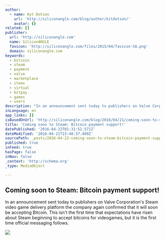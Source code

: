 ```yaml
---
author:
  - name: Kyt Dotson
    url: 'http://siliconangle.com/blog/author/kitdotson/'
    avatar: {}
related: []
publisher:
  url: 'http://siliconangle.com'
  name: SiliconANGLE
  favicon: 'http://siliconangle.com/files/2015/04/favicon-SA.png'
  domain: siliconangle.com
keywords:
  - bitcoin
  - steam
  - payment
  - valve
  - marketplace
  - items
  - virtual
  - bitpay
  - games
  - users
description: "In an announcement sent today to publishers on Valve Corporation's Steam video game delivery platform the company again confirmed that it will soon be accepting Bitcoin. This isn't the first time that expectations have risen about Steam beginning to accept bitcoins for videogames, but it is the first time official messaging follows."
inLanguage: en
app_links: []
isBasedOnUrl: 'http://siliconangle.com/blog/2016/04/21/coming-soon-to-steam-bitcoin-payment-support/'
title: 'Coming soon to Steam: Bitcoin payment support!'
datePublished: '2016-04-22T01:31:52.571Z'
dateModified: '2016-04-21T23:48:37.409Z'
sourcePath: _posts/2016-04-22-coming-soon-to-steam-bitcoin-payment-support.md
published: true
inFeed: true
hasPage: false
inNav: false
_context: 'http://schema.org'
_type: MediaObject

---
```

<article style=""><h1>Coming soon to Steam: Bitcoin payment support!</h1><p>In an announcement sent today to publishers on Valve Corporation's Steam video game delivery platform the company again confirmed that it will soon be accepting Bitcoin. This isn't the first time that expectations have risen about Steam beginning to accept bitcoins for videogames, but it is the first time official messaging follows.</p><img src="http://siliconangle.com/files/2015/02/steam-generic-screen-800x450.jpg" /></article>